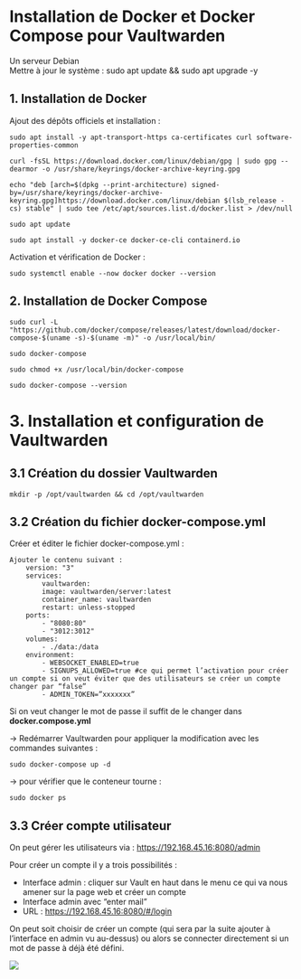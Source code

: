 # Installation de Docker et Docker Compose pour Vaultwarden
 


Un serveur Debian<br>Mettre à jour le système : sudo apt update && sudo apt upgrade -y


## 1. Installation de Docker
Ajout des dépôts officiels et installation :

    sudo apt install -y apt-transport-https ca-certificates curl software-properties-common

    curl -fsSL https://download.docker.com/linux/debian/gpg | sudo gpg --dearmor -o /usr/share/keyrings/docker-archive-keyring.gpg

    echo "deb [arch=$(dpkg --print-architecture) signed-by=/usr/share/keyrings/docker-archive-keyring.gpg]https://download.docker.com/linux/debian $(lsb_release -cs) stable" | sudo tee /etc/apt/sources.list.d/docker.list > /dev/null

    sudo apt update

    sudo apt install -y docker-ce docker-ce-cli containerd.io

Activation et vérification de Docker :

    sudo systemctl enable --now docker docker --version

## 2. Installation de Docker Compose
    sudo curl -L "https://github.com/docker/compose/releases/latest/download/docker-compose-$(uname -s)-$(uname -m)" -o /usr/local/bin/

    sudo docker-compose

    sudo chmod +x /usr/local/bin/docker-compose

    sudo docker-compose --version


# 3. Installation et configuration de Vaultwarden

## 3.1 Création du dossier Vaultwarden
    mkdir -p /opt/vaultwarden && cd /opt/vaultwarden

## 3.2 Création du fichier docker-compose.yml
Créer et éditer le fichier docker-compose.yml :

    Ajouter le contenu suivant :
        version: "3"
        services:
            vaultwarden:
            image: vaultwarden/server:latest
            container_name: vaultwarden
            restart: unless-stopped
        ports:
            - "8080:80"
            - "3012:3012"
        volumes:
            - ./data:/data
        environment:
            - WEBSOCKET_ENABLED=true
            - SIGNUPS_ALLOWED=true #ce qui permet l’activation pour créer un compte si on veut éviter que des utilisateurs se créer un compte changer par “false”
            - ADMIN_TOKEN=”xxxxxxx”

Si on veut changer le mot de passe il suffit de le changer dans <b>docker.compose.yml</b>

-> Redémarrer Vaultwarden pour appliquer la modification avec les commandes suivantes : 

    sudo docker-compose up -d

-> pour vérifier que le conteneur tourne :

    sudo docker ps


## 3.3 Créer compte utilisateur 
On peut gérer les utilisateurs via : https://192.168.45.16:8080/admin



Pour créer un compte il y a trois possibilités : 

- Interface admin : cliquer sur Vault en haut dans le menu ce qui va nous amener sur la page web et créer un compte
- Interface admin avec “enter mail”
- URL : https://192.168.45.16:8080/#/login


On peut soit choisir de créer un compte (qui sera par la suite ajouter à l’interface en admin vu au-dessus) ou alors se connecter directement si un mot de passe à déjà été défini. 
 


![ ](images/schémavault.png)

